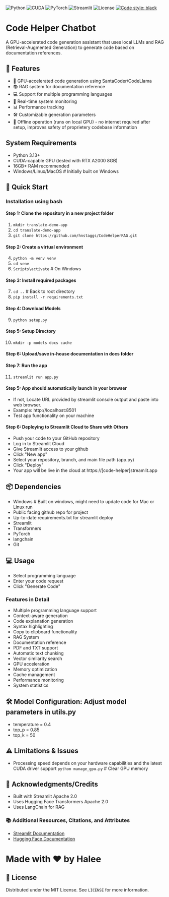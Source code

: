 ![Python](https://img.shields.io/badge/python-3.13+-blue.svg)
![CUDA](https://img.shields.io/badge/CUDA-12.4+-green.svg)
![PyTorch](https://img.shields.io/badge/PyTorch-2.5.1+-orange.svg)
![Streamlit](https://img.shields.io/badge/Streamlit-1.41.1-red.svg)
![License](https://img.shields.io/badge/license-MIT-green.svg)
[![Code style: black](https://img.shields.io/badge/code%20style-black-000000.svg)](https://github.com/psf/black)

# Code Helper Chatbot
A GPU-accelerated code generation assistant that uses local LLMs and RAG (Retrieval-Augmented Generation) to generate code based on documentation references.

## 🌟 Features
- 🚀 GPU-accelerated code generation using SantaCoder/CodeLlama
- 📚 RAG system for documentation reference
- 💻 Support for multiple programming languages
- 🔄 Real-time system monitoring
- 📊 Performance tracking
- 🛠️ Customizable generation parameters
- 💾 Offline operation (runs on local GPU) - no internet required after setup, improves safety of proprietery codebase information
  

## System Requirements
- Python 3.13+
- CUDA-capable GPU (tested with RTX A2000 8GB)
- 16GB+ RAM recommended
- Windows/Linux/MacOS  # Initially built on Windows

## 🚀 Quick Start

### Installation using bash

#### Step 1: Clone the repository in a new project folder
1. `mkdir translate-demo-app`
2. `cd translate-demo-app`
3. `git clone https://github.com/hnstaggs/CodeHelperRAG.git`

#### Step 2: Create a virtual environment
4. `python -m venv venv`
5. `cd venv`
6. `Scripts\activate`  # On Windows
  
#### Step 3: Install required packages
7. `cd ..`  # Back to root directory
8. `pip install -r requirements.txt`

#### Step 4: Download Models
9. `python setup.py`

#### Step 5: Setup Directory
10. `mkdir -p models docs cache`

#### Step 6: Upload/save in-house documentation in docs folder

#### Step 7: Run the app
11. `streamlit run app.py`

#### Step 5: App should automatically launch in your browser
* If not, Locate URL provided by streamlit console output and paste into web browser.
* Example: http://localhost:8501
* Test app functionality on your machine

#### Step 6: Deploying to Streamlit Cloud to Share with Others
* Push your code to your GitHub repository
* Log in to Streamlit Cloud
* Give Streamlit access to your github
* Click "New app"
* Select your repository, branch, and main file path (app.py)
* Click "Deploy"
* Your app will be live in the cloud at https://[code-helper]streamlit.app

## 📦 Dependencies
* Windows  # Built on windows, might need to update code for Mac or Linux run
* Public facing github repo for project
* Up-to-date requirements.txt for streamlit deploy
* Streamlit
* Transformers
* PyTorch
* langchain
* Git

## 💻 Usage
* Select programming language
* Enter your code request
* Click "Generate Code"

### Features in Detail
* Multiple programming language support
* Context-aware generation
* Code explanation generation
* Syntax highlighting
* Copy to clipboard functionality
* RAG System
* Documentation reference
* PDF and TXT support
* Automatic text chunking
* Vector similarity search
* GPU acceleration
* Memory optimization
* Cache management
* Performance monitoring
* System statistics

## 🛠️  Model Configuration: Adjust model parameters in utils.py
* temperature = 0.4
* top_p = 0.85
* top_k = 50

## ⚠️ Limitations & Issues
* Processing speed depends on your hardware capabilities and the latest CUDA driver support
`python manage_gpu.py`  # Clear GPU memory
  
## 🙏 Acknowledgments/Credits
* Built with Streamlit Apache 2.0
* Uses Hugging Face Transformers Apache 2.0
* Uses LangChain for RAG 

### 📚 Additional Resources, Citations, and Attributes
* [Streamlit Documentation](https://docs.streamlit.io/)
* [Hugging Face Documentation](https://huggingface.co/docs/hub/index)

# Made with ❤️ by Halee

## 📄 License
Distributed under the MIT License. See `LICENSE` for more information.
